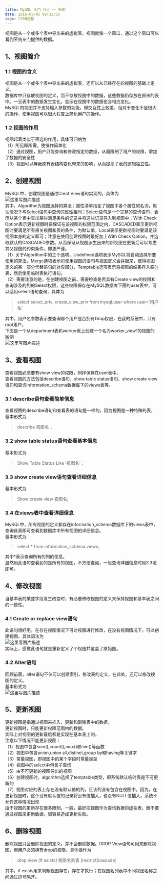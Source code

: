 ```yaml
---
title: MySQL 入门（七）—— 视图
date: 2016-08-05 09:31:56
tags: CSDN迁移
---
```

   视图是从一个或多个表中导出来的虚拟表。视图就像一个窗口，通过这个窗口可以看到系统专门提供的数据。

 
## []()1、视图简介

 
### []()1.1 视图的含义

 视图是从一个或多个表中导出来的虚拟表，还可以从已经存在的视图的基础上定义。   
 数据库中只存放视图的定义，而不存放视图中的数据，这些数据仍存放在原来的表中。一旦表中的数据发生变化，显示在视图中的数据也会相应变化。   
 MySQL的视图并不支持输入参数的功能，即交互性上较差，但对于变化不是很大的操作，使用视图可以很大程度上简化用户的操作。

 
### []()1.2 视图的作用

 视图起着类似于筛选的作用，具体可归纳为   
 （1）所见即所需，使操作简单化   
 （2）通过视图，用户只能查询和修改指定的数据，从而限制了用户的权限，增加了数据的安全性   
 （3）视图可以屏蔽原有表结构变化带来的影响，从而提高了表的逻辑独立性。

 
## []()2、创建视图

 MySQL中，创建视图是通过Creat View语句实现的，具体为   
![这里写图片描述](https://img-blog.csdn.net/20160412092729023)  
 其中，Algorithm为视图选择的算法；属性清单指定了视图中各个属性的名词，默认情况下与Select语句中查询的属性相同；Select语句是一个完整的查询语句，表示从某个表中查出某些满足条件的记录并将这些记录导入到视图中；With Check Option表示更新视图时要保证在该视图的权限范围之内，CASCADED表示更新视图时要满足所有相关视图和表的条件，为默认值，Local表示更新视图时要满足该视图本身的定义即可；注意在使用创建视图时最好加上With Check Option，并选取默认的CASCADED参数。从而保证从视图派生出来的新视图在更新后可以考虑其父视图的约束条件，即更严谨。   
 （1）关于Algorithm中的三个选项，Undefined选项表示MySQL将自动选择所要使用的算法，Merge选项表示将使用视图的语句与视图定义合并起来，使得视图定义的某一部分代替语句的对应部分，Temptable选项表示将视图的结果存入临时表，然后使用临时表执行语句。   
 （2）需要注意的是，在创建视图之前，需要检查是否具有Create view的权限和查询涉及的列的Select权限，这些权限保存在MySQL数据库下面的user表中，可以适用select语句查询，具体为

 
> select select_priv, create_view_priv from mysql.user where user=’用户名’
> 
>  
 其中，用户名参数表示要查询哪个用户是否拥有Drop权限，在我的系统中，只有root用户。   
 下面是一个从department表和worker表上创建一个名为worker_view1的视图的案例   
![这里写图片描述](https://img-blog.csdn.net/20160412101420597)

 
## []()3、查看视图

 查看视图必须要有show view的权限，同样保存在user表中。   
 查看视图的方法包括describe语句、show table status语句、show create view语句和查询information_schema数据库下的views表等。

 
### []()3.1 describe语句查看简单信息

 查看视图的describe语句和查看表的语句是一样的，因为视图是一种特殊的表，基本形式为

 
> describe 视图名；
> 
>  
 
### []()3.2 show table status语句查看基本信息

 基本形式为

 
> Show Table Status Like ‘视图名’；
> 
>  
 
### []()3.3 show create view语句查看详细信息

 基本形式为

 
> Show create view 视图名;
> 
>  
 
### []()3.4 在views表中查看详细信息

 MySQL中，所有视图的定义都存在information_schema数据库下的views表中，查询此表即可查看到数据库中所有视图的详细信息。   
 基本形式为

 
> select * from information_schema.views;
> 
>  
 其中*表示查询所有的列的信息。   
 显然用此语句查看到的是所有的视图，不方便查阅，一般查询详细信息时用3.3法即可。

 
## []()4、修改视图

 当基本表的某些字段发生改变时，有必要修改视图的定义来保持视图和基本表之间的一致性。

 
### []()4.1 Create or replace view语句

 此语句很好用，在存在视图情况下可对视图进行修改，在没有视图情况下，可以创建视图，具体语法为   
![这里写图片描述](https://img-blog.csdn.net/20160412105836895)  
 实际上，感觉此语句就是重新定义了个视图并覆盖了原始图。

 
### []()4.2 Alter语句

 回顾前面，alter语句不仅可以创建索引，修改表的定义，在此处，还可以修改视图的定义。   
 基本形式为   
![这里写图片描述](https://img-blog.csdn.net/20160412110555279)

 
## []()5、更新视图

 更新视图是指通过视图来插入、更新和删除表中的数据。   
 更新视图时，只能更新权限范围内的数据。   
 实际上对视图的更新最后都是实现在基本表上的。   
 注意以下情况不能更新视图：   
 （1）视图中包含sum(),count(),max()和min()等函数   
 （2）视图中包含union,union all,distinct,group by和having等关键字   
 （3）常量视图，即视图中的某个字段时常量类型   
 （4）视图中的select中包含子查询   
 （5）由不可更新的视图导出的视图   
 （6）创建视图时，algorithm选择了temptable类型，即系统默认临时表是不可更新的   
 （7）视图对应的表上存在没有默认值的列，且该列没有包含在视图中。因为，在更新视图时，这个没有默认值的记录将没有值插入，也没有NULL值插入，系统不允许这种情况出现   
由于视图的更新存在很多限制，一般，最好把视图作为查询数据的虚拟表，而不要通过视图来更新数据，很容易造成更新失败。

 
## []()6、删除视图

 删除视图只会删除视图的定义，并不会删除数据。DROP View语句可用来删除视图，但用户必须拥有drop的权限，具体操作为

 
> drop view [if exists] 视图名列表 [restrict|cascade]
> 
>  
 其中，if exists用来判断视图存在，存在才执行；在视图名列表中不同视图名称之间通过逗号隔开。

   
 